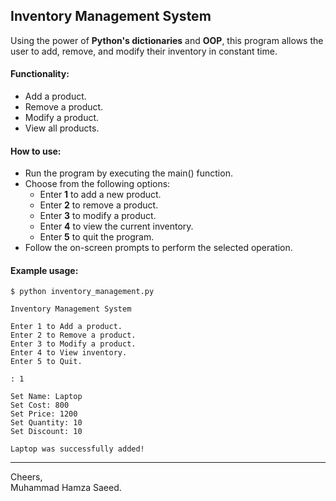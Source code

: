 ## Inventory Management System
Using the power of **Python's dictionaries** and **OOP**, this program allows the user to add, remove, and modify their inventory in constant time.

#### Functionality:
- Add a product.
- Remove a product.
- Modify a product.
- View all products.

#### How to use:
- Run the program by executing the main() function.
- Choose from the following options:
  - Enter **1** to add a new product.
  - Enter **2** to remove a product.
  - Enter **3** to modify a product.
  - Enter **4** to view the current inventory.
  - Enter **5** to quit the program.
- Follow the on-screen prompts to perform the selected operation.

#### Example usage:
```
$ python inventory_management.py

Inventory Management System

Enter 1 to Add a product.
Enter 2 to Remove a product.
Enter 3 to Modify a product.
Enter 4 to View inventory.
Enter 5 to Quit.

: 1

Set Name: Laptop
Set Cost: 800
Set Price: 1200
Set Quantity: 10
Set Discount: 10

Laptop was successfully added!
```

***
Cheers,  
Muhammad Hamza Saeed.


